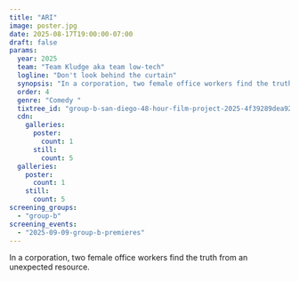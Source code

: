 ```yaml
---
title: "ARI"
image: poster.jpg
date: 2025-08-17T19:00:00-07:00
draft: false
params:
  year: 2025
  team: "Team Kludge aka team low-tech"
  logline: "Don't look behind the curtain"
  synopsis: "In a corporation, two female office workers find the truth from an unexpected resource."
  order: 4
  genre: "Comedy "
  tixtree_id: "group-b-san-diego-48-hour-film-project-2025-4f39289dea92"
  cdn:
    galleries:
      poster:
        count: 1
      still:
        count: 5
  galleries:
    poster:
      count: 1
    still:
      count: 5
screening_groups:
  - "group-b"
screening_events:
  - "2025-09-09-group-b-premieres"
---
```

In a corporation, two female office workers find the truth from an unexpected resource.
